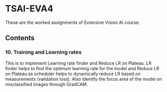 # TSAI-EVA4

These are the worked assignments of Extensive Vision AI course.

## Contents


### 10. Training and Learning rates

This is to implement Learning rate finder and Reduce LR on Plateau. LR finder helps to find the optimum learning rate for the model and Reduce LR on Plateau as scheduler helps to dynamically reduce LR based on measurements (validation loss). Also identify the focus area of the model on misclassified images through GradCAM. 


